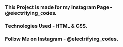 ### This Project is made for my Instagram Page - @electrifying_codes.

### Technologies Used - HTML & CSS.

### Follow Me on Instagram - @electrifying_codes.
